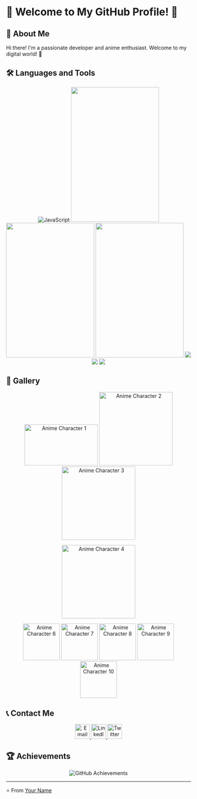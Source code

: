 # 🌸 Welcome to My GitHub Profile! 🌸

## 🌟 About Me

Hi there! I'm a passionate developer and anime enthusiast. Welcome to my digital world! 🚀

## 🛠️ Languages and Tools

<div align="center">
  <img src="https://i.pinimg.com/originals/12/27/87/1227871fe4361ab20682a552629faf3a.jpg" alt="JavaScript"/>
  <img src="https://github.com/cat-milk/Anime-Girls-Holding-Programming-Books/blob/master/NodeJs/Girl_With_Glasses_Blue_Eyes_Covering_Face_With_Express_In_Action_Book.png" width="240" height="367" />
  <img src="https://github.com/cat-milk/Anime-Girls-Holding-Programming-Books/blob/master/PHP/Patchouli_Knowledge_Holds_PHP_For_Professionals_Portuguese.png" width="240" height="367" />
  <img src="https://github.com/cat-milk/Anime-Girls-Holding-Programming-Books/blob/master/NodeJs/Black_Haired_Girl_With_Scarf_Holding_NodeJs_Design_Patterns_Book.png" width="240" height="367" />
  <img src="https://github.com/cat-milk/Anime-Girls-Holding-Programming-Books/blob/master/CSS/Sakurajima_Mai_Beginning_CSS.jpg" />
  <img src="https://github.com/cat-milk/Anime-Girls-Holding-Programming-Books/blob/master/MongoDB/Nishimiya_Shouko_Learn_MongoDB.jpg" />
  <img src="https://github.com/cat-milk/Anime-Girls-Holding-Programming-Books/blob/master/Python/Hirasawa_Yui_Studying_For_interview.png" />
</div>

## 🌈 Gallery

<div align="center">
  <img src="https://media1.giphy.com/media/v1.Y2lkPTc5MGI3NjExcDFtMmFrZDllNzc2czd3azJvMGNienN0Ymhpd3BnZTV6Z2lyZjNzbyZlcD12MV9pbnRlcm5hbF9naWZfYnlfaWQmY3Q9Zw/xJlOdEYy0r7ZS/giphy.gif" width="200" height="112"  alt="Anime Character 1"/>
  <img src="https://media3.giphy.com/media/v1.Y2lkPTc5MGI3NjExY3licHliMGIydHlhdWR1eTdlMm1lZ2V1YWt6bjJkeTE5aWVzb25odyZlcD12MV9pbnRlcm5hbF9naWZfYnlfaWQmY3Q9Zw/QpAkCCGu2saR2/giphy.gif"  
 width="200" alt="Anime Character 2"/>
  <img src="https://media4.giphy.com/media/v1.Y2lkPTc5MGI3NjExYnB6N3N4ODQwNXlvaTR1Zzd5YjAxN3hvaHlvcnpobTd2NTkyZTUydiZlcD12MV9pbnRlcm5hbF9naWZfYnlfaWQmY3Q9Zw/lexAKLWWc0Cc/giphy.gif"  
 width="200" alt="Anime Character 3"/>
  
  <img src="https://media3.giphy.com/media/v1.Y2lkPTc5MGI3NjExcDl4NmpqOXZsYXloZ3RjeDFzeTNtdHE1OGtpdTJyNXAybXg2NmhxOSZlcD12MV9pbnRlcm5hbF9naWZfYnlfaWQmY3Q9Zw/adlPS9aMT2CNG/giphy.gif" 
 width="200" alt="Anime Character 4"/>
</div>

<div align="center">
  <img src="/path/to/anime-character-8.gif" width="100" alt="Anime Character 6"/>
  <img src="/path/to/anime-character-9.gif" width="100" alt="Anime Character 7"/>
  <img src="/path/to/anime-character-10.gif" width="100" alt="Anime Character 8"/>
  <img src="/path/to/anime-character-11.gif" width="100" alt="Anime Character 9"/>
  <img src="/path/to/anime-character-12.gif" width="100" alt="Anime Character 10"/>
</div>

## 📞 Contact Me

<div align="center">
  <a href="mailto:youremail@example.com">
    <img src="/path/to/email-icon.png" width="40" alt="Email"/>
  </a>
  <a href="https://linkedin.com/in/yourprofile">
    <img src="/path/to/linkedin-icon.png" width="40" alt="LinkedIn"/>
  </a>
  <a href="https://twitter.com/yourprofile">
    <img src="/path/to/twitter-icon.png" width="40" alt="Twitter"/>
  </a>
</div>

## 🏆 Achievements

<div align="center">
  <img src="/path/to/trophy-background.gif" alt="GitHub Achievements"/>
</div>

---

⭐ From [Your Name](https://github.com/yourusername)

